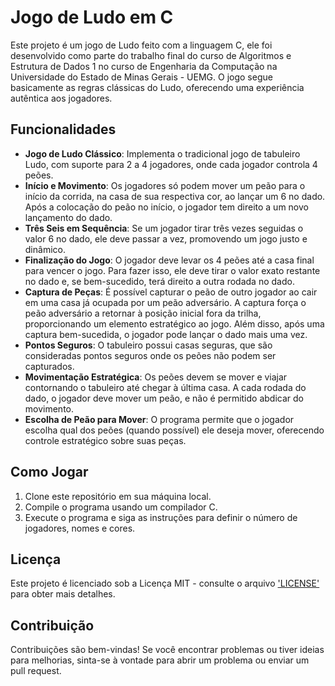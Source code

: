 # Jogo de Ludo em C

Este projeto é um jogo de Ludo feito com a linguagem C, ele foi desenvolvido como parte do trabalho final do curso de Algoritmos e Estrutura de Dados 1 no curso de Engenharia da Computação na Universidade do Estado de Minas Gerais - UEMG. O jogo segue basicamente as regras clássicas do Ludo, oferecendo uma experiência autêntica aos jogadores.

## Funcionalidades

- **Jogo de Ludo Clássico**: Implementa o tradicional jogo de tabuleiro Ludo, com suporte para 2 a 4 jogadores, onde cada jogador controla 4 peões.
- **Início e Movimento**: Os jogadores só podem mover um peão para o início da corrida, na casa de sua respectiva cor, ao lançar um 6 no dado. Após a colocação do peão no início, o jogador tem direito a um novo lançamento do dado.
- **Três Seis em Sequência**: Se um jogador tirar três vezes seguidas o valor 6 no dado, ele deve passar a vez, promovendo um jogo justo e dinâmico.
- **Finalização do Jogo**: O jogador deve levar os 4 peões até a casa final para vencer o jogo. Para fazer isso, ele deve tirar o valor exato restante no dado e, se bem-sucedido, terá direito a outra rodada no dado.
- **Captura de Peças**: É possível capturar o peão de outro jogador ao cair em uma casa já ocupada por um peão adversário. A captura força o peão adversário a retornar à posição inicial fora da trilha, proporcionando um elemento estratégico ao jogo. Além disso, após uma captura bem-sucedida, o jogador pode lançar o dado mais uma vez.
- **Pontos Seguros**: O tabuleiro possui casas seguras, que são consideradas pontos seguros onde os peões não podem ser capturados.
- **Movimentação Estratégica**: Os peões devem se mover e viajar contornando o tabuleiro até chegar à última casa. A cada rodada do dado, o jogador deve mover um peão, e não é permitido abdicar do movimento.
- **Escolha de Peão para Mover**: O programa permite que o jogador escolha qual dos peões (quando possível) ele deseja mover, oferecendo controle estratégico sobre suas peças.

## Como Jogar

1. Clone este repositório em sua máquina local.
2. Compile o programa usando um compilador C.
3. Execute o programa e siga as instruções para definir o número de jogadores, nomes e cores.

## Licença

Este projeto é licenciado sob a Licença MIT - consulte o arquivo ['LICENSE'](LICENSE) para obter mais detalhes.

## Contribuição

Contribuições são bem-vindas! Se você encontrar problemas ou tiver ideias para melhorias, sinta-se à vontade para abrir um problema ou enviar um pull request.
